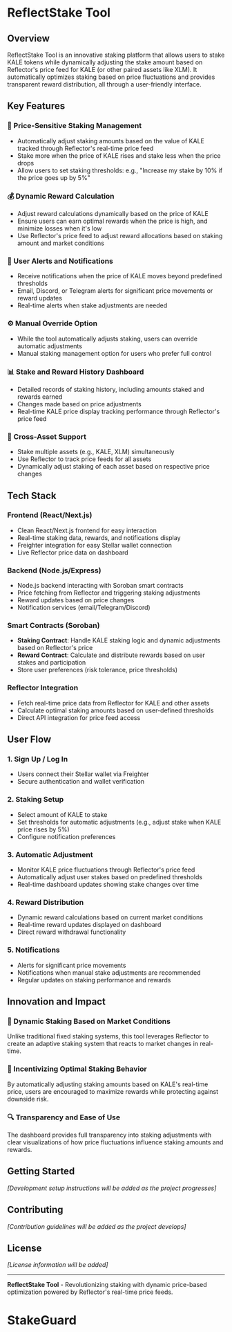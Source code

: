 # ReflectStake Tool

## Overview

ReflectStake Tool is an innovative staking platform that allows users to stake KALE tokens while dynamically adjusting the stake amount based on Reflector's price feed for KALE (or other paired assets like XLM). It automatically optimizes staking based on price fluctuations and provides transparent reward distribution, all through a user-friendly interface.

## Key Features

### 🎯 Price-Sensitive Staking Management
- Automatically adjust staking amounts based on the value of KALE tracked through Reflector's real-time price feed
- Stake more when the price of KALE rises and stake less when the price drops
- Allow users to set staking thresholds: e.g., "Increase my stake by 10% if the price goes up by 5%"

### 💰 Dynamic Reward Calculation
- Adjust reward calculations dynamically based on the price of KALE
- Ensure users can earn optimal rewards when the price is high, and minimize losses when it's low
- Use Reflector's price feed to adjust reward allocations based on staking amount and market conditions

### 🔔 User Alerts and Notifications
- Receive notifications when the price of KALE moves beyond predefined thresholds
- Email, Discord, or Telegram alerts for significant price movements or reward updates
- Real-time alerts when stake adjustments are needed

### ⚙️ Manual Override Option
- While the tool automatically adjusts staking, users can override automatic adjustments
- Manual staking management option for users who prefer full control

### 📊 Stake and Reward History Dashboard
- Detailed records of staking history, including amounts staked and rewards earned
- Changes made based on price adjustments
- Real-time KALE price display tracking performance through Reflector's price feed

### 🔄 Cross-Asset Support
- Stake multiple assets (e.g., KALE, XLM) simultaneously
- Use Reflector to track price feeds for all assets
- Dynamically adjust staking of each asset based on respective price changes

## Tech Stack

### Frontend (React/Next.js)
- Clean React/Next.js frontend for easy interaction
- Real-time staking data, rewards, and notifications display
- Freighter integration for easy Stellar wallet connection
- Live Reflector price data on dashboard

### Backend (Node.js/Express)
- Node.js backend interacting with Soroban smart contracts
- Price fetching from Reflector and triggering staking adjustments
- Reward updates based on price changes
- Notification services (email/Telegram/Discord)

### Smart Contracts (Soroban)
- **Staking Contract**: Handle KALE staking logic and dynamic adjustments based on Reflector's price
- **Reward Contract**: Calculate and distribute rewards based on user stakes and participation
- Store user preferences (risk tolerance, price thresholds)

### Reflector Integration
- Fetch real-time price data from Reflector for KALE and other assets
- Calculate optimal staking amounts based on user-defined thresholds
- Direct API integration for price feed access

## User Flow

### 1. Sign Up / Log In
- Users connect their Stellar wallet via Freighter
- Secure authentication and wallet verification

### 2. Staking Setup
- Select amount of KALE to stake
- Set thresholds for automatic adjustments (e.g., adjust stake when KALE price rises by 5%)
- Configure notification preferences

### 3. Automatic Adjustment
- Monitor KALE price fluctuations through Reflector's price feed
- Automatically adjust user stakes based on predefined thresholds
- Real-time dashboard updates showing stake changes over time

### 4. Reward Distribution
- Dynamic reward calculations based on current market conditions
- Real-time reward updates displayed on dashboard
- Direct reward withdrawal functionality

### 5. Notifications
- Alerts for significant price movements
- Notifications when manual stake adjustments are recommended
- Regular updates on staking performance and rewards

## Innovation and Impact

### 🚀 Dynamic Staking Based on Market Conditions
Unlike traditional fixed staking systems, this tool leverages Reflector to create an adaptive staking system that reacts to market changes in real-time.

### 🎯 Incentivizing Optimal Staking Behavior
By automatically adjusting staking amounts based on KALE's real-time price, users are encouraged to maximize rewards while protecting against downside risk.

### 🔍 Transparency and Ease of Use
The dashboard provides full transparency into staking adjustments with clear visualizations of how price fluctuations influence staking amounts and rewards.

## Getting Started

*[Development setup instructions will be added as the project progresses]*

## Contributing

*[Contribution guidelines will be added as the project develops]*

## License

*[License information will be added]*

---

**ReflectStake Tool** - Revolutionizing staking with dynamic price-based optimization powered by Reflector's real-time price feeds.
# StakeGuard

